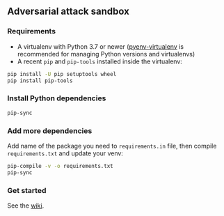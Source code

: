 ## Adversarial attack sandbox

### Requirements

* A virtualenv with Python 3.7 or newer
([pyenv-virtualenv](https://github.com/pyenv/pyenv-virtualenv) is recommended
for managing Python versions and virtualenvs)
* A recent `pip` and `pip-tools` installed inside the virtualenv:
```bash
pip install -U pip setuptools wheel
pip install pip-tools
```

### Install Python dependencies

```bash
pip-sync
```

### Add more dependencies

Add name of the package you need to `requirements.in` file, then compile
`requirements.txt` and update your venv:
```bash
pip-compile -v -o requirements.txt
pip-sync
```

### Get started

See the [wiki](https://github.com/DariaShel/seminar-at-ispras/wiki).
